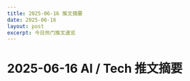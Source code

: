 ```yaml
---
title: 2025-06-16 推文摘要
date: 2025-06-16
layout: post
excerpt: 今日热门推文速览
---
```


# 2025-06-16 AI / Tech 推文摘要

